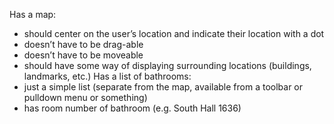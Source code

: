 Has a map:
* should center on the user’s location and indicate their location with a dot
* doesn’t have to be drag-able
* doesn’t have to be moveable
* should have some way of displaying surrounding locations (buildings, landmarks, etc.)
Has a list of bathrooms:
* just a simple list (separate from the map, available from a toolbar or pulldown menu or something)
* has room number of bathroom (e.g. South Hall 1636)

